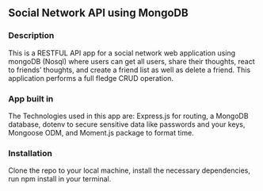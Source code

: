 ## Social Network API using MongoDB

### Description
This is a RESTFUL API app for a social network web application using mongoDB (Nosql) where users can get all users, share their thoughts, react to friends’ thoughts, and create a friend list as well as delete a friend. This application performs a full fledge CRUD operation. 

### App built in 
The Technologies used in this app are: 
Express.js for routing, a MongoDB database, dotenv to secure sensitive data like passwords and your keys, Mongoose ODM, and Moment.js package to format time.

### Installation
Clone the repo to your local machine, install the necessary dependencies, run npm install in your terminal.
